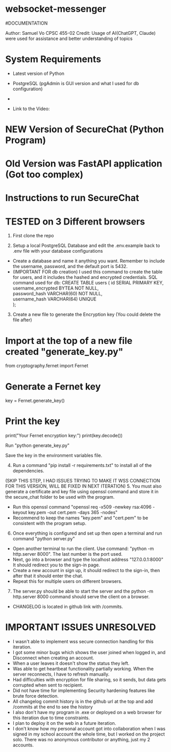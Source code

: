 # websocket-messenger
#DOCUMENTATION
 
 Author: Samuel Vo
 CPSC 455-02
 Credit: Usage of AI(ChatGPT, Claude) were used for assistance and better understanding of topics

# System Requirements
- Latest version of Python
- PostgreSQL (pgAdmin is GUI version and what I used for db configuration)
- 

- Link to the Video:
 

# NEW Version of SecureChat (Python Program)
# Old Version was FastAPI application (Got too complex)
# Instructions to run SecureChat

# TESTED on 3 Different browsers

1. First clone the repo

2. Setup a local PostgreSQL Database and edit the .env.example back to .env file with your database configurations
- Create a database and name it anything you want. Remember to include the username, password, and the default port is 5432.
- (IMPORTANT FOR db creation) I used this command to create the table for users, and it includes the hashed and encrypted credentials.
SQL command used for db:
CREATE TABLE users (
    id SERIAL PRIMARY KEY,                
    username_encrypted BYTEA NOT NULL,    
    password_hash VARCHAR(60) NOT NULL,   
    username_hash VARCHAR(64) UNIQUE     
);

3. Create a new file to generate the Encryption key
(You could delete the file after)

# Import at the top of a new file created "generate_key.py"
from cryptography.fernet import Fernet

# Generate a Fernet key
key = Fernet.generate_key()

# Print the key
print("Your Fernet encryption key:")
print(key.decode())

Run "python generate_key.py"

Save the key in the environment variables file. 

4. Run a command "pip install -r requirements.txt" to install all of the dependencies.


(SKIP THIS STEP, I HAD ISSUES TRYING TO MAKE IT WSS CONNECTION FOR THIS VERSION, WILL BE FIXED IN NEXT ITERATION)
5. You must also generate a certificate and key file using openssl command and store it in the secure_chat folder to be used with the program. 
- Run this openssl command "openssl req -x509 -newkey rsa:4096 -keyout key.pem -out cert.pem -days 365 -nodes"
- Recommend to keep the names "key.pem" and "cert.pem" to be consistent with the program setup. 

6. Once everything is configured and set up then open a terminal and run command "python server.py"
- Open another terminal to run the client. Use command: "python -m http.server 8000". The last number is the port used. 
- Next, go into a browser and type the localhost address "127.0.0.1:8000" It should redirect you to the sign-in page.
- Create a new account in sign up, it should redirect to the sign-in, then after that it should enter the chat.
- Repeat this for multiple users on different browsers. 

7. The server.py should be able to start the server and the python -m http.server 8000 command should serve the client on a browser. 

- CHANGELOG is located in github link with /commits. 

# IMPORTANT ISSUES UNRESOLVED
- I wasn't able to implement wss secure connection handling for this iteration.
- I got some minor bugs which shows the user joined when logged in, and Disconnect when creating an account. 
- When a user leaves it doesn't show the status they left. 
- Was able to get heartbeat functionality partially working. When the server reconnects, I have to refresh manually. 
- Had difficulties with encryption for file sharing, so it sends, but data gets corrupted when sent to recipient.
- Did not have time for implementing Security hardening features like brute force detection. 
- All changelog commit history is in the github url at the top and add /commits at the end to see the history
- I also don't have my program in .exe or deployed on a web browser for this iteration due to time constraints. 
- I plan to deploy it on the web in a future iteration. 
- I don't know how my personal account got into collaboration when I was signed in my school account the whole time, but I worked on the project solo. There was no anonymous contributor or anything, just my 2 accounts. 